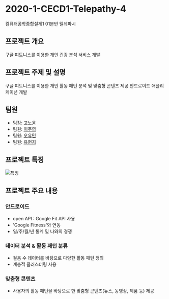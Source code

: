# 2020-1-CECD1-Telepathy-4
컴퓨터공학종합설계1 01분반 텔레파시

## 프로젝트 개요
구글 피트니스를 이용한 개인 건강 분석 서비스 개발

## 프로젝트 주제 및 설명
구글 피트니스를 이용한 개인 활동 패턴 분석 및 맞춤형 콘텐츠 제공 안드로이드 애플리케이션 개발

## 팀원
- 팀장: [고노윤](https://github.com/nohyoonko)
- 팀원: [이주영](https://github.com/1122jinny)
- 팀원: [오유민](https://github.com/ym-o)
- 팀원: [유현지](https://github.com/LUV2KUIT)

## 프로젝트 특징
![특징](https://user-images.githubusercontent.com/55729131/95025816-871cc400-06c7-11eb-83a9-8a1656866047.JPG)

## 프로젝트 주요 내용
### 안드로이드
- open API : Google Fit API 사용
- 'Google Fitness'와 연동
- 일/주/월/년 통계 및 나와의 경쟁
### 데이터 분석 & 활동 패턴 분류
- 걸음 수 데이터를 바탕으로 다양한 활동 패턴 정의
- 계층적 클러스터링 사용
### 맞춤형 콘텐츠
- 사용자의 활동 패턴을 바탕으로 한 맞춤형 콘텐츠(뉴스, 동영상, 제품 등) 제공
